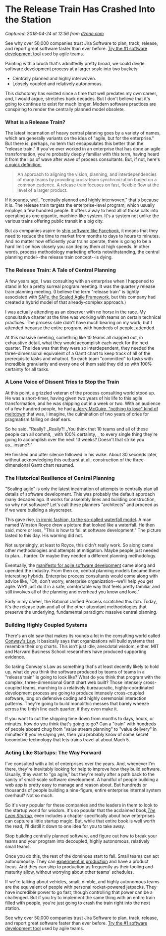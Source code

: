 # The Release Train Has Crashed Into the Station

_Captured: 2018-04-24 at 12:56 from [dzone.com](https://dzone.com/articles/the-release-train-has-crashed-into-the-station?edition=374235&utm_source=Daily%20Digest&utm_medium=email&utm_campaign=Daily%20Digest%202018-04-22)_

See why over 50,000 companies trust Jira Software to plan, track, release, and report great software faster than ever before. [Try the #1 software development tool](https://dzone.com/go?i=281431&u=https%3A%2F%2Fwww.atlassian.com%2Fsoftware%2Fjira%3Futm_source%3Ddzone%26utm_medium%3Ddisplay%26utm_campaign%3Djira_adexp-psa-exp_global-eng_dzone-pre-post-roll-text%26utm_term%3DTry-the-number-one-software-development) used by agile teams.

Painting with a brush that's admittedly pretty broad, we could divide software development process at a larger scale into two buckets:

  * Centrally planned and highly interwoven.
  * Loosely coupled and relatively autonomous.

This dichotomy has existed since a time that well predates my own career, and, I would argue, stretches back decades. But I don't believe that it's going to continue to exist for much longer. Modern software practices are conspiring to render the centrally planned model obsolete.

### What is a Release Train?

The latest incarnation of heavy central planning goes by a variety of names, which are generally variants on the idea of "agile, but for the enterprise." But there is, perhaps, no term that encapsulates this better than the "release train." If you've ever worked in an enterprise that has done an agile transformation, you're probably deeply familiar with this term, having heard it from the lips of wave after wave of process consultants. But, if not, here's [a quick definition:](http://www.innolution.com/resources/glossary/release-train)

> An approach to aligning the vision, planning, and interdependencies of many teams by providing cross-team synchronization based on a common cadence. A release train focuses on fast, flexible flow at the level of a larger product.

If it sounds, well, "centrally planned and highly interwoven," that's because it is. The release train targets the enterprise-level program, which usually employs a few hundred people. It offers a way to herd all of those cats into operating as one gigantic, machine-like system. It's a system not unlike the various trains offering public transit in a big city.

But as companies aspire to [ship software like Facebook](https://rollout.io/blog/dont-facebook-ship-software-like-facebook/), it means that they need to reduce the time to market from months to days to hours to minutes. And no matter how efficiently your trains operate, there is going to be a hard limit on how closely you can deploy them at high speeds. In other words, process methodology marketing efforts notwithstanding, the central planning model--the release train concept--is dying.

### The Release Train: A Tale of Central Planning

A few years ago, I was consulting with an enterprise when I happened to stand in for a pretty surreal program meeting. It was the quarterly release train planning meeting. (I believe the term "release train" is tightly associated with [SAFe, the Scaled Agile Framework](https://www.scaledagileframework.com/), but this company had created a hybrid model of that already-complex approach.)

I was actually attending as an observer with no horse in the race. My consultative charter at the time was working with teams on certain technical practices. The process side didn't have much bearing on my work, but I attended because the entire program, with hundreds of people, attended.

At this massive meeting, something like 10 teams all mapped out, in exhaustive detail, what they would accomplish each week for the next quarter. The idea was that they were so interdependent, they needed the three-dimensional equivalent of a Gantt chart to keep track of all of the prerequisite tasks and whatnot. So each team "committed" to tasks with incredible granularity and every one of them said they did so with 100% certainty for all tasks.

### A Lone Voice of Dissent Tries to Stop the Train

At this point, a grizzled veteran of the process consulting world stood up. He was a short-timer, having given two years of his life to this agile transformation, and he was shipping out in a week or two. With an audience of a few hundred people, he had [a Jerry McGuire, "nothing to lose" kind of meltdown](https://www.scaledagileframework.com/) that was, I imagine, the culmination of two years of cries for pragmatism falling on deaf ears.

So he said, "Really? _Really?! _You think that 10 teams and all of these people can all commit, _with 100% certainty, _ to every single thing they're going to accomplish over the next 13 weeks? Doesn't that strike you as...insane?!"

He finished and utter silence followed in his wake. About 30 seconds later, without acknowledging this outburst at all, construction of the three-dimensional Gantt chart resumed.

### The Historical Resilience of Central Planning

"Scaling agile" is only the latest incarnation of attempts to centrally plan all details of software development. This was probably the default approach many decades ago. It works for assembly lines and building construction, so why not software? Let's call these planners "architects" and proceed as if we were building a skyscraper.

This gave rise, [in ironic fashion, to the so-called waterfall model](https://info.obsglobal.com/blog/2013/01/software-history-waterfall-the-process-that-wasnt-meant-to-be). A man named Winston Royce drew a picture that looked like a waterfall. He then said, more or less, "This is how to fail at software development." The picture lasted to this day. His warning did not.

Not surprisingly, at least to Royce, this didn't really work. So along came other methodologies and attempts at mitigation. Maybe people just needed to plan... harder. Or maybe they needed a different planning methodology.

Eventually, the [manifesto for agile software development](http://agilemanifesto.org/) came along and upended the industry. From then on, central planning models became these interesting hybrids. Enterprise process consultants would come along with advice like, "Oh, don't worry, enterprise organization--we'll help you get agile. We'll just do it in a safe, comfortable way that feels pretty familiar and still involves all of the planning and overhead you know and love."

Early in my career, the Rational Unified Process scratched this itch. Today, it's the release train and all of the other attendant methodologies that preserve the underlying, fundamental paradigm: massive central planning.

### Building Highly Coupled Systems

There's an old saw that makes its rounds a lot in the consulting world called [Conway's Law](https://en.wikipedia.org/wiki/Conway%27s_law). It basically says that organizations will build systems that resemble their org charts. This isn't just idle, anecdotal wisdom, either. MIT and Harvard Business School researchers have produced supporting evidence.

So taking Conway's Law as something that's at least decently likely to hold up, what do you think the software produced by teams of teams in a "release train" is going to look like? What do you think that program with the complex, three-dimensional Gantt chart web built? Those intensely cross-coupled teams, marching to a relatively bureaucratic, highly-coordinated development process are going to produce intensely cross-coupled software, long on defensive coding and highly ceremonial interaction patterns. They're going to build monolithic messes that barely wheeze across the finish line each quarter, if they even make it.

If you want to cut the shipping time down from months to days, hours, or minutes, how do you think that's going to go? Can a "train" with hundreds of people aboard chug from "value stream planning" to "value delivery" in minutes? If you're saying yes, then you probably know of some secret locomotive technology that lets trains travel at about Mach 5.

### Acting Like Startups: The Way Forward

I've consulted with a lot of enterprises over the years. And, whenever I'm there, they're inevitably looking for help to improve how they build software. Usually, they want to "go agile," but they're really after a path back to the sanity of small-scale software development. A handful of people building a web app is pretty easy to manage and reason about. But hundreds or thousands of people building a nine-figure, entire enterprise internal system overhaul? Not so much.

So it's very popular for these companies and the leaders in them to look to the startup world for wisdom. It's so popular that the acclaimed book,_[The Lean Startup](http://theleanstartup.com/)_, even includes a chapter specifically about how enterprises can capture a little startup magic. But, while that entire book is well worth the read, I'll distill it down to one idea for you to take away.

Stop building centrally planned software, and figure out how to break your teams and your program into decoupled, highly autonomous, relatively small teams.

Once you do this, the rest of the dominoes start to fall. Small teams can act autonomously. They can [experiment in production](https://rollout.io/blog/testing-in-production/) and have a product focus. And they can ship to production as frequently as their tooling and maturity allow, without worrying about other teams' schedules.

If we're talking about vehicles, small, nimble, and highly autonomous teams are the equivalent of people with personal rocket-powered jetpacks. They have incredible power to go fast, though controlling that power can be a challenged. But if you try to implement the same thing with an entire train filled with people, you're just going to crash the train right into the next station.

See why over 50,000 companies trust Jira Software to plan, track, release, and report great software faster than ever before. [Try the #1 software development tool](https://dzone.com/go?i=281432&u=https%3A%2F%2Fwww.atlassian.com%2Fsoftware%2Fjira%3Futm_source%3Ddzone%26utm_medium%3Ddisplay%26utm_campaign%3Djira_adexp-psa-exp_global-eng_dzone-pre-post-roll-text%26utm_term%3DTry-the-number-one-software-development) used by agile teams.
